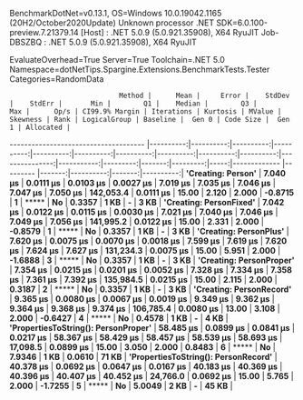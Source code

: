 
BenchmarkDotNet=v0.13.1, OS=Windows 10.0.19042.1165 (20H2/October2020Update)
Unknown processor
.NET SDK=6.0.100-preview.7.21379.14
  [Host]     : .NET 5.0.9 (5.0.921.35908), X64 RyuJIT
  Job-DBSZBQ : .NET 5.0.9 (5.0.921.35908), X64 RyuJIT

EvaluateOverhead=True  Server=True  Toolchain=.NET 5.0  
Namespace=dotNetTips.Spargine.Extensions.BenchmarkTests.Tester  Categories=RandomData  

                               Method |      Mean |     Error |    StdDev |    StdErr |       Min |        Q1 |    Median |        Q3 |       Max |      Op/s | CI99.9% Margin | Iterations | Kurtosis | MValue | Skewness | Rank | LogicalGroup | Baseline |  Gen 0 | Code Size |  Gen 1 | Allocated |
------------------------------------- |----------:|----------:|----------:|----------:|----------:|----------:|----------:|----------:|----------:|----------:|---------------:|-----------:|---------:|-------:|---------:|-----:|------------- |--------- |-------:|----------:|-------:|----------:|
                   **'Creating: Person'** |  **7.040 μs** | **0.0111 μs** | **0.0103 μs** | **0.0027 μs** |  **7.019 μs** |  **7.035 μs** |  **7.046 μs** |  **7.047 μs** |  **7.050 μs** | **142,053.4** |      **0.0111 μs** |      **15.00** |    **2.120** |  **2.000** |  **-0.8715** |    **1** |            ***** |       **No** | **0.3357** |      **1 KB** |      **-** |      **3 KB** |
              **'Creating: PersonFixed'** |  **7.042 μs** | **0.0122 μs** | **0.0115 μs** | **0.0030 μs** |  **7.021 μs** |  **7.040 μs** |  **7.046 μs** |  **7.049 μs** |  **7.056 μs** | **141,995.2** |      **0.0122 μs** |      **15.00** |    **2.331** |  **2.000** |  **-0.8579** |    **1** |            ***** |       **No** | **0.3357** |      **1 KB** |      **-** |      **3 KB** |
               **'Creating: PersonPlus'** |  **7.620 μs** | **0.0075 μs** | **0.0070 μs** | **0.0018 μs** |  **7.599 μs** |  **7.619 μs** |  **7.620 μs** |  **7.624 μs** |  **7.627 μs** | **131,234.3** |      **0.0075 μs** |      **15.00** |    **5.951** |  **2.000** |  **-1.6888** |    **3** |            ***** |       **No** | **0.3357** |      **1 KB** |      **-** |      **3 KB** |
             **'Creating: PersonProper'** |  **7.354 μs** | **0.0215 μs** | **0.0201 μs** | **0.0052 μs** |  **7.328 μs** |  **7.334 μs** |  **7.358 μs** |  **7.361 μs** |  **7.392 μs** | **135,984.5** |      **0.0215 μs** |      **15.00** |    **2.115** |  **2.000** |   **0.3187** |    **2** |            ***** |       **No** | **0.3357** |      **1 KB** |      **-** |      **3 KB** |
             **'Creating: PersonRecord'** |  **9.365 μs** | **0.0080 μs** | **0.0067 μs** | **0.0019 μs** |  **9.349 μs** |  **9.362 μs** |  **9.364 μs** |  **9.368 μs** |  **9.374 μs** | **106,785.4** |      **0.0080 μs** |      **13.00** |    **3.108** |  **2.000** |  **-0.6427** |    **4** |            ***** |       **No** | **0.4578** |      **1 KB** |      **-** |      **4 KB** |
 **'PropertiesToString(): PersonProper'** | **58.485 μs** | **0.0899 μs** | **0.0841 μs** | **0.0217 μs** | **58.367 μs** | **58.429 μs** | **58.457 μs** | **58.539 μs** | **58.693 μs** |  **17,098.5** |      **0.0899 μs** |      **15.00** |    **3.050** |  **2.000** |   **0.8483** |    **6** |            ***** |       **No** | **7.9346** |      **1 KB** | **0.0610** |     **71 KB** |
 **'PropertiesToString(): PersonRecord'** | **40.378 μs** | **0.0692 μs** | **0.0647 μs** | **0.0167 μs** | **40.183 μs** | **40.369 μs** | **40.396 μs** | **40.407 μs** | **40.452 μs** |  **24,766.0** |      **0.0692 μs** |      **15.00** |    **5.765** |  **2.000** |  **-1.7255** |    **5** |            ***** |       **No** | **5.0049** |      **2 KB** |      **-** |     **45 KB** |
